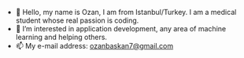 - 👋 Hello, my name is Ozan, I am from Istanbul/Turkey. I am a medical student whose real passion is coding.
- 👀 I’m interested in application development, any area of machine learning and helping others.
- 📫 My e-mail address: ozanbaskan7@gmail.com

